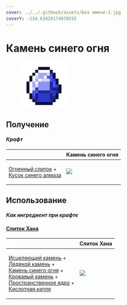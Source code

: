 ```yaml
---
cover: ../../.gitbook/assets/Без имени-2.jpg
coverY: -234.63428174878555
---
```


# Камень синего огня

<figure><img src="../../.gitbook/assets/bluefire_stone_128.png" alt=""><figcaption></figcaption></figure>

## Получение

#### _Крафт_

| ㅤ                                                                                                                  | Камень синего огня                             |
| ------------------------------------------------------------------------------------------------------------------ | ---------------------------------------------- |
| <p><a href="fireite_ingot.md">Огненный слиток</a> +<br><a href="blue_diamond_chunk.md">Кусок синего алмаза</a></p> | ![](../../.gitbook/assets/bluefire\_stone.png) |

## Использование

#### _Как ингредиент при крафте_

#### [Слиток Хана](red\_aurum\_ingot.md)

| ㅤ                                                                                                                                                                                                                                                                                                                   | Слиток Хана                                      |
| ------------------------------------------------------------------------------------------------------------------------------------------------------------------------------------------------------------------------------------------------------------------------------------------------------------------- | ------------------------------------------------ |
| <p><a href="healing_stone.md">Исцеляющий камень</a> +<br><a href="ice_stone.md">Ледяной камень</a> +<br><a href="bluefire_stone.md">Камень синего огня</a> +<br><a href="bloodgem.md">Кровавый камень</a> +<br><a href="spawner_seeker.md">Пространственное ядро</a> +<br><a href="acid.md">Кислотная капля</a></p> | ![](../../.gitbook/assets/red\_aurum\_ingot.png) |
